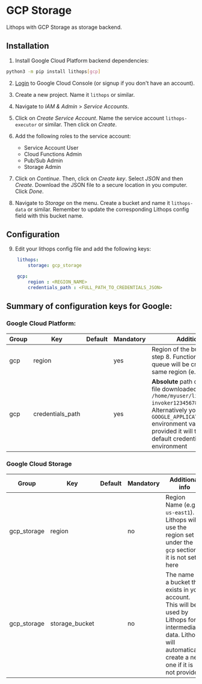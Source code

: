 # GCP Storage

Lithops with GCP Storage as storage backend.

## Installation

1. Install Google Cloud Platform backend dependencies:

```bash
python3 -m pip install lithops[gcp]
```

 2. [Login](https://console.cloud.google.com) to Google Cloud Console (or signup if you don't have an account).
 
 3. Create a new project. Name it `lithops` or similar.
 
 4. Navigate to *IAM & Admin* > *Service Accounts*.
 
 5. Click on *Create Service Account*. Name the service account `lithops-executor` or similar. Then click on *Create*.
 
 6. Add the following roles to the service account:
	 - Service Account User
	 - Cloud Functions Admin
	 - Pub/Sub Admin
	 - Storage Admin

 7. Click on *Continue*. Then, click on *Create key*. Select *JSON* and then *Create*. Download the JSON file to a secure location in you computer. Click *Done*.

 8. Navigate to *Storage* on the menu. Create a bucket and name it `lithops-data` or similar. Remember to update the corresponding Lithops config field with this bucket name.

## Configuration

9. Edit your lithops config file and add the following keys:

```yaml
    lithops:
        storage: gcp_storage

    gcp:
        region : <REGION_NAME>
        credentials_path : <FULL_PATH_TO_CREDENTIALS_JSON>
```
 
## Summary of configuration keys for Google:

### Google Cloud Platform:

|Group|Key|Default|Mandatory|Additional info|
|---|---|---|---|---|
|gcp | region | |yes | Region of the bucket created at step 8. Functions and pub/sub queue will be created in the same region (e.g. `us-east1`) |
|gcp | credentials_path | |yes | **Absolute** path of your JSON key file downloaded in step 7 (e.g. `/home/myuser/lithops-invoker1234567890.json`). Alternatively you can set `GOOGLE_APPLICATION_CREDENTIALS` environment variable. If not provided it will try to load the default credentials from the environment |

### Google Cloud Storage
|Group|Key|Default|Mandatory|Additional info|
|---|---|---|---|---|
|gcp_storage | region | |no | Region Name (e.g. `us-east1`). Lithops will use the region set under the `gcp` section if it is not set here |
|gcp_storage | storage_bucket | | no | The name of a bucket that exists in your account. This will be used by Lithops for intermediate data. Lithops will automatically create a new one if it is not provided|
 
